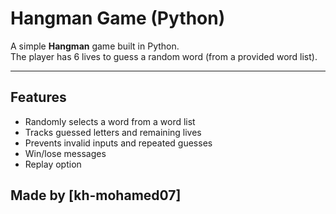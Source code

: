 # Hangman Game (Python)

A simple **Hangman** game built in Python.  
The player has 6 lives to guess a random word (from a provided word list).  

---

##  Features
- Randomly selects a word from a word list
- Tracks guessed letters and remaining lives
- Prevents invalid inputs and repeated guesses
- Win/lose messages
- Replay option

## Made by [kh-mohamed07]
